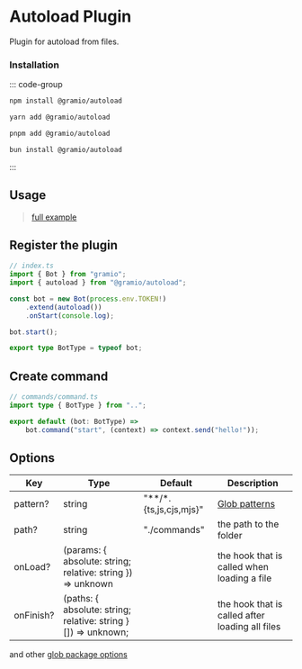 # Autoload Plugin

Plugin for autoload from files.

### Installation

::: code-group

```bash [npm]
npm install @gramio/autoload
```

```bash [yarn]
yarn add @gramio/autoload
```

```bash [pnpm]
pnpm add @gramio/autoload
```

```bash [bun]
bun install @gramio/autoload
```

:::

## Usage

> [full example](https://github.com/gramiojs/autoload/tree/main/example)

## Register the plugin

<!-- prettier-ignore -->
```ts twoslash
// index.ts
import { Bot } from "gramio";
import { autoload } from "@gramio/autoload";

const bot = new Bot(process.env.TOKEN!)
    .extend(autoload())
    .onStart(console.log);

bot.start();

export type BotType = typeof bot;
```

## Create command

```ts
// commands/command.ts
import type { BotType } from "..";

export default (bot: BotType) =>
    bot.command("start", (context) => context.send("hello!"));
```

## Options

| Key       | Type                                                          | Default                    | Description                                                         |
| --------- | ------------------------------------------------------------- | -------------------------- | ------------------------------------------------------------------- |
| pattern?  | string                                                        | "\*\*\/\*.{ts,js,cjs,mjs}" | [Glob patterns](<https://en.wikipedia.org/wiki/Glob_(programming)>) |
| path?     | string                                                        | "./commands"               | the path to the folder                                              |
| onLoad?   | (params: { absolute: string; relative: string }) => unknown   |                            | the hook that is called when loading a file                         |
| onFinish? | (paths: { absolute: string; relative: string }[]) => unknown; |                            | the hook that is called after loading all files                     |

and other [glob package options](https://www.npmjs.com/package/glob#options)
